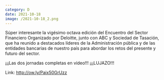 ```yaml
--- 
category: D 
date: 2021-10-18 
image: /2021-10-18_2.png 
--- 
```


Súper interesante la vigésimo octava edición del Encuentro del Sector Financiero Organizado por Deloitte, junto con ABC y Sociedad de Tasación, que ha reunido a destacados líderes de la Administración pública y de las entidades bancarias de nuestro país para abordar los retos del presente y futuro del sector.

¡¡¡Las dos jornadas completas en vídeo!!! ¡¡¡LUJAZO!!!

Link: http://ow.ly/Paix50GrUzz